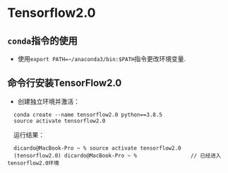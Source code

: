 # Tensorflow2.0

## `conda`指令的使用

- 使用`export PATH=~/anaconda3/bin:$PATH`指令更改环境变量.

## 命令行安装TensorFlow2.0

- 创建独立环境并激活：
 
```
  conda create --name tensorflow2.0 python==3.8.5
  source activate tensorflow2.0
```
  &emsp;运行结果：
   
```
  dicardo@MacBook-Pro ~ % source activate tensorflow2.0
  (tensorflow2.0) dicardo@MacBook-Pro ~ %                 // 已经进入tensorflow2.0环境
```
